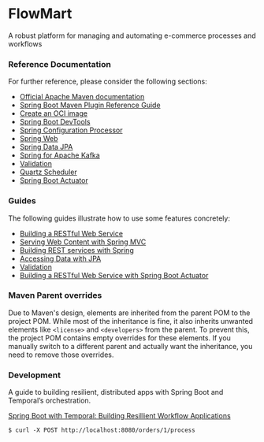 # FlowMart

A robust platform for managing and automating e-commerce processes and workflows

### Reference Documentation
For further reference, please consider the following sections:

* [Official Apache Maven documentation](https://maven.apache.org/guides/index.html)
* [Spring Boot Maven Plugin Reference Guide](https://docs.spring.io/spring-boot/3.3.10/maven-plugin)
* [Create an OCI image](https://docs.spring.io/spring-boot/3.3.10/maven-plugin/build-image.html)
* [Spring Boot DevTools](https://docs.spring.io/spring-boot/3.3.10/reference/using/devtools.html)
* [Spring Configuration Processor](https://docs.spring.io/spring-boot/3.3.10/specification/configuration-metadata/annotation-processor.html)
* [Spring Web](https://docs.spring.io/spring-boot/3.3.10/reference/web/servlet.html)
* [Spring Data JPA](https://docs.spring.io/spring-boot/3.3.10/reference/data/sql.html#data.sql.jpa-and-spring-data)
* [Spring for Apache Kafka](https://docs.spring.io/spring-boot/3.3.10/reference/messaging/kafka.html)
* [Validation](https://docs.spring.io/spring-boot/3.3.10/reference/io/validation.html)
* [Quartz Scheduler](https://docs.spring.io/spring-boot/3.3.10/reference/io/quartz.html)
* [Spring Boot Actuator](https://docs.spring.io/spring-boot/3.3.10/reference/actuator/index.html)

### Guides
The following guides illustrate how to use some features concretely:

* [Building a RESTful Web Service](https://spring.io/guides/gs/rest-service/)
* [Serving Web Content with Spring MVC](https://spring.io/guides/gs/serving-web-content/)
* [Building REST services with Spring](https://spring.io/guides/tutorials/rest/)
* [Accessing Data with JPA](https://spring.io/guides/gs/accessing-data-jpa/)
* [Validation](https://spring.io/guides/gs/validating-form-input/)
* [Building a RESTful Web Service with Spring Boot Actuator](https://spring.io/guides/gs/actuator-service/)

### Maven Parent overrides

Due to Maven's design, elements are inherited from the parent POM to the project POM.
While most of the inheritance is fine, it also inherits unwanted elements like `<license>` and `<developers>` from the parent.
To prevent this, the project POM contains empty overrides for these elements.
If you manually switch to a different parent and actually want the inheritance, you need to remove those overrides.

### Development

A guide to building resilient, distributed apps with Spring Boot and Temporal’s orchestration.

[Spring Boot with Temporal: Building Resillient Workflow Applications](https://vrnsky.medium.com/spring-boot-with-temporal-building-resillient-workflow-applications-bda17ac08662)

```shell
$ curl -X POST http://localhost:8080/orders/1/process
```